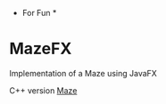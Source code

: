 * For Fun *

# MazeFX
Implementation of a Maze using JavaFX

C++ version [Maze](https://github.com/vitorOta/Maze)

